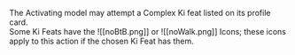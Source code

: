 The Activating model may attempt a Complex Ki feat listed on its profile card.  
Some Ki Feats have the ![[noBtB.png]] or ![[noWalk.png]] Icons; these icons apply to this action if the chosen Ki Feat has them.